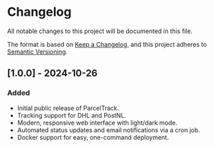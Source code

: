 # Changelog

All notable changes to this project will be documented in this file.

The format is based on [Keep a Changelog](https://keepachangelog.com/en/1.0.0/),
and this project adheres to [Semantic Versioning](https://semver.org/spec/v2.0.0.html).

## [1.0.0] - 2024-10-26

### Added
- Initial public release of ParcelTrack.
- Tracking support for DHL and PostNL.
- Modern, responsive web interface with light/dark mode.
- Automated status updates and email notifications via a cron job.
- Docker support for easy, one-command deployment.
